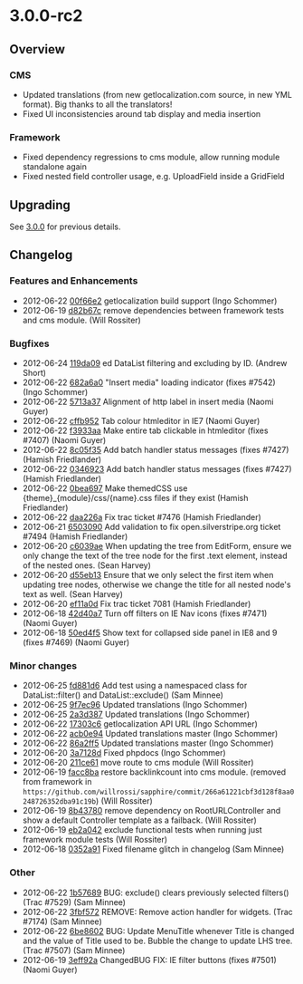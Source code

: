 # 3.0.0-rc2 #

## Overview ##

### CMS ###

 * Updated translations (from new getlocalization.com source, in new YML format). Big thanks to all the translators!
 * Fixed UI inconsistencies around tab display and media insertion
 
### Framework ###

 * Fixed dependency regressions to cms module, allow running module standalone again
 * Fixed nested field controller usage, e.g. UploadField inside a GridField
 
## Upgrading ##

See [3.0.0](/changelogs/3.0.0) for previous details.

## Changelog ##

### Features and Enhancements

 * 2012-06-22 [00f66e2](https://github.com/silverstripe/silverstripe-installer/commit/00f66e2) getlocalization build support (Ingo Schommer)
 * 2012-06-19 [d82b67c](https://github.com/silverstripe/sapphire/commit/d82b67c) remove dependencies between framework tests and cms module. (Will Rossiter)

### Bugfixes

 * 2012-06-24 [119da09](https://github.com/silverstripe/sapphire/commit/119da09) ed DataList filtering and excluding by ID. (Andrew Short)
 * 2012-06-22 [682a6a0](https://github.com/silverstripe/sapphire/commit/682a6a0) "Insert media" loading indicator (fixes #7542) (Ingo Schommer)
 * 2012-06-22 [5713a37](https://github.com/silverstripe/sapphire/commit/5713a37) Alignment of http label in insert media (Naomi Guyer)
 * 2012-06-22 [cffb952](https://github.com/silverstripe/sapphire/commit/cffb952) Tab colour htmleditor in IE7 (Naomi Guyer)
 * 2012-06-22 [f3933aa](https://github.com/silverstripe/sapphire/commit/f3933aa) Make entire tab clickable in htmleditor (fixes #7407) (Naomi Guyer)
 * 2012-06-22 [8c05f35](https://github.com/silverstripe/silverstripe-cms/commit/8c05f35) Add batch handler status messages (fixes #7427) (Hamish Friedlander)
 * 2012-06-22 [0346923](https://github.com/silverstripe/sapphire/commit/0346923) Add batch handler status messages (fixes #7427) (Hamish Friedlander)
 * 2012-06-22 [0bea697](https://github.com/silverstripe/sapphire/commit/0bea697) Make themedCSS use {theme}_{module}/css/{name}.css files if they exist (Hamish Friedlander)
 * 2012-06-22 [daa226a](https://github.com/silverstripe/sapphire/commit/daa226a) Fix trac ticket #7476 (Hamish Friedlander)
 * 2012-06-21 [6503090](https://github.com/silverstripe/sapphire/commit/6503090) Add validation to fix open.silverstripe.org ticket #7494 (Hamish Friedlander)
 * 2012-06-20 [c6039ae](https://github.com/silverstripe/sapphire/commit/c6039ae) When updating the tree from EditForm, ensure we only change the text of the tree node for the first .text element, instead of the nested ones. (Sean Harvey)
 * 2012-06-20 [d55eb13](https://github.com/silverstripe/silverstripe-cms/commit/d55eb13) Ensure that we only select the first item when updating tree nodes, otherwise we change the title for all nested node's text as well. (Sean Harvey)
 * 2012-06-20 [ef11a0d](https://github.com/silverstripe/sapphire/commit/ef11a0d) Fix trac ticket 7081 (Hamish Friedlander)
 * 2012-06-18 [42d40a7](https://github.com/silverstripe/sapphire/commit/42d40a7) Turn off filters on IE Nav icons (fixes #7471) (Naomi Guyer)
 * 2012-06-18 [50ed4f5](https://github.com/silverstripe/sapphire/commit/50ed4f5) Show text for collapsed side panel in IE8 and 9 (fixes #7469) (Naomi Guyer)

### Minor changes

 * 2012-06-25 [fd881d6](https://github.com/silverstripe/sapphire/commit/fd881d6) Add test using a namespaced class for DataList::filter() and DataList::exclude() (Sam Minnee)
 * 2012-06-25 [9f7ec96](https://github.com/silverstripe/silverstripe-cms/commit/9f7ec96) Updated translations (Ingo Schommer)
 * 2012-06-25 [2a3d387](https://github.com/silverstripe/sapphire/commit/2a3d387) Updated translations (Ingo Schommer)
 * 2012-06-22 [17303c6](https://github.com/silverstripe/silverstripe-installer/commit/17303c6) getlocalization API URL (Ingo Schommer)
 * 2012-06-22 [acb0e94](https://github.com/silverstripe/silverstripe-cms/commit/acb0e94) Updated translations master (Ingo Schommer)
 * 2012-06-22 [86a2ff5](https://github.com/silverstripe/sapphire/commit/86a2ff5) Updated translations master (Ingo Schommer)
 * 2012-06-20 [3a7128d](https://github.com/silverstripe/sapphire/commit/3a7128d) Fixed phpdocs (Ingo Schommer)
 * 2012-06-20 [211ce61](https://github.com/silverstripe/silverstripe-cms/commit/211ce61) move route to cms module (Will Rossiter)
 * 2012-06-19 [facc8ba](https://github.com/silverstripe/silverstripe-cms/commit/facc8ba) restore backlinkcount into cms module. (removed from framework in `https://github.com/willrossi/sapphire/commit/266a61221cbf3d128f8aa0248726352dba91c19b`) (Will Rossiter)
 * 2012-06-19 [8b43780](https://github.com/silverstripe/sapphire/commit/8b43780) remove dependency on RootURLController and show a default Controller template as a failback. (Will Rossiter)
 * 2012-06-19 [eb2a042](https://github.com/silverstripe/sapphire/commit/eb2a042) exclude functional tests when running just framework module tests (Will Rossiter)
 * 2012-06-18 [0352a91](https://github.com/silverstripe/sapphire/commit/0352a91) Fixed filename glitch in changelog (Sam Minnee)

### Other

 * 2012-06-22 [1b57689](https://github.com/silverstripe/sapphire/commit/1b57689) BUG: exclude() clears previously selected filters() (Trac #7529) (Sam Minnee)
 * 2012-06-22 [3fbf572](https://github.com/silverstripe/silverstripe-cms/commit/3fbf572) REMOVE: Remove action handler for widgets. (Trac #7174) (Sam Minnee)
 * 2012-06-22 [6be8602](https://github.com/silverstripe/silverstripe-cms/commit/6be8602) BUG: Update MenuTitle whenever Title is changed and the value of Title used to be.  Bubble the change to update LHS tree. (Trac #7507) (Sam Minnee)
 * 2012-06-19 [3eff92a](https://github.com/silverstripe/sapphire/commit/3eff92a) ChangedBUG FIX: IE filter buttons (fixes #7501) (Naomi Guyer)
